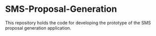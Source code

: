 # SMS-Proposal-Generation
This repository holds the code for developing the prototype of the SMS proposal generation application.
